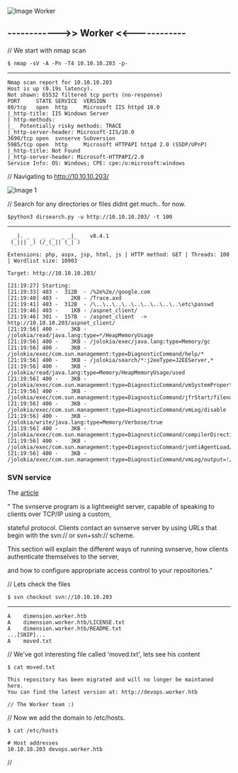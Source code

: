 
![Image Worker]()


## ------------>> Worker <<------------


// We start with nmap scan

    $ nmap -sV -A -Pn -T4 10.10.10.203 -p-
------

    Nmap scan report for 10.10.10.203
    Host is up (0.19s latency).
    Not shown: 65532 filtered tcp ports (no-response)
    PORT     STATE SERVICE  VERSION
    80/tcp   open  http     Microsoft IIS httpd 10.0
    |_http-title: IIS Windows Server
    | http-methods: 
    |_  Potentially risky methods: TRACE
    |_http-server-header: Microsoft-IIS/10.0
    3690/tcp open  svnserve Subversion
    5985/tcp open  http     Microsoft HTTPAPI httpd 2.0 (SSDP/UPnP)
    |_http-title: Not Found
    |_http-server-header: Microsoft-HTTPAPI/2.0
    Service Info: OS: Windows; CPE: cpe:/o:microsoft:windows

// Navigating to http://10.10.10.203/

![Image 1]()

// Search for any directories or files didnt get much.. for now.

    $python3 dirsearch.py -u http://10.10.10.203/ -t 100
-----

      _|. _ _  _  _  _ _|_    v0.4.1
     (_||| _) (/_(_|| (_| )

    Extensions: php, aspx, jsp, html, js | HTTP method: GET | Threads: 100 | Wordlist size: 10903

    Target: http://10.10.10.203/

    [21:19:27] Starting: 
    [21:19:33] 403 -  312B  - /%2e%2e//google.com
    [21:19:40] 403 -    2KB - /Trace.axd
    [21:19:41] 403 -  312B  - /\..\..\..\..\..\..\..\..\..\etc\passwd
    [21:19:46] 403 -    1KB - /aspnet_client/
    [21:19:46] 301 -  157B  - /aspnet_client  ->  http://10.10.10.203/aspnet_client/
    [21:19:56] 400 -    3KB - /jolokia/read/java.lang:type=*/HeapMemoryUsage
    [21:19:56] 400 -    3KB - /jolokia/exec/java.lang:type=Memory/gc
    [21:19:56] 400 -    3KB - /jolokia/exec/com.sun.management:type=DiagnosticCommand/help/*
    [21:19:56] 400 -    3KB - /jolokia/search/*:j2eeType=J2EEServer,*
    [21:19:56] 400 -    3KB - /jolokia/read/java.lang:type=Memory/HeapMemoryUsage/used
    [21:19:56] 400 -    3KB - /jolokia/exec/com.sun.management:type=DiagnosticCommand/vmSystemProperties
    [21:19:56] 400 -    3KB - /jolokia/exec/com.sun.management:type=DiagnosticCommand/jfrStart/filename=!/tmp!/foo
    [21:19:56] 400 -    3KB - /jolokia/exec/com.sun.management:type=DiagnosticCommand/vmLog/disable
    [21:19:56] 400 -    3KB - /jolokia/write/java.lang:type=Memory/Verbose/true
    [21:19:56] 400 -    3KB - /jolokia/exec/com.sun.management:type=DiagnosticCommand/compilerDirectivesAdd/!/etc!/passwd
    [21:19:56] 400 -    3KB - /jolokia/exec/com.sun.management:type=DiagnosticCommand/jvmtiAgentLoad/!/etc!/passwd
    [21:19:56] 400 -    3KB - /jolokia/exec/com.sun.management:type=DiagnosticCommand/vmLog/output=!/tmp!/pwned


### SVN service

The [article](https://svnbook.red-bean.com/en/1.7/svn.serverconfig.svnserve.html)

" The svnserve program is a lightweight server, capable of speaking to clients over TCP/IP using a custom,

stateful protocol. Clients contact an svnserve server by using URLs that begin with the svn:// or svn+ssh:// scheme.

This section will explain the different ways of running svnserve, how clients authenticate themselves to the server,

and how to configure appropriate access control to your repositories."

// Lets check the files

    $ svn checkout svn://10.10.10.203
-----

    A    dimension.worker.htb
    A    dimension.worker.htb/LICENSE.txt
    A    dimension.worker.htb/README.txt
    ...[SNIP]...
    A    moved.txt

// We've got interesting file called 'moved.txt', lets see his content

    $ cat moved.txt 

    This repository has been migrated and will no longer be maintaned here.
    You can find the latest version at: http://devops.worker.htb

    // The Worker team :)

// Now we add the domain to /etc/hosts.

    $ cat /etc/hosts

    # Host addresses
    10.10.10.203 devops.worker.htb

// 


